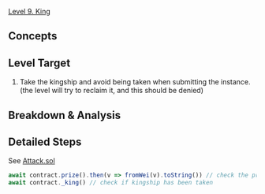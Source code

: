 [Level 9. King](https://ethernaut.openzeppelin.com/level/0x3049C00639E6dfC269ED1451764a046f7aE500c6)

## Concepts



## Level Target

1. Take the kingship and avoid being taken when submitting the instance. (the level will try to reclaim it, and this should be denied)

## Breakdown & Analysis



## Detailed Steps

See [Attack.sol](https://github.com/timou0911/Ethernaut-Solution-and-Explanation/blob/main/9.%20King%20%E2%98%85%E2%98%85%E2%98%85%E2%98%86%E2%98%86/Attack.sol)

```js
await contract.prize().then(v => fromWei(v).toString()) // check the prize required to take the kingship
await contract._king() // check if kingship has been taken
```
